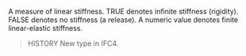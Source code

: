 A measure of linear stiffness. TRUE denotes infinite stiffness (rigidity). FALSE denotes no stiffness (a release). A numeric value denotes finite linear-elastic stiffness.

<!-- end of short definition -->


> HISTORY New type in IFC4.
